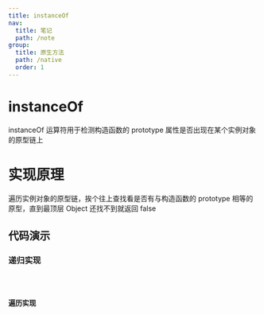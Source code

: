 ```yaml
---
title: instanceOf
nav:
  title: 笔记
  path: /note
group:
  title: 原生方法
  path: /native
  order: 1
---
```


# instanceOf

instanceOf 运算符用于检测构造函数的 prototype 属性是否出现在某个实例对象的原型链上

# 实现原理

遍历实例对象的原型链，挨个往上查找看是否有与构造函数的 prototype 相等的原型，直到最顶层 Object 还找不到就返回 false

## 代码演示

### 递归实现

<code src="./demo/recursion.tsx" />

### 遍历实现

<code src="./demo/each.tsx" />
